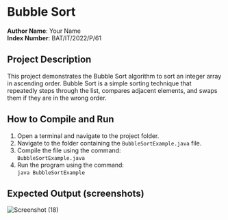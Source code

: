 # Bubble Sort

**Author Name**: Your Name  
**Index Number**: BAT/IT/2022/P/61  

## Project Description
This project demonstrates the Bubble Sort algorithm to sort an integer array in ascending order. Bubble Sort is a simple sorting technique that repeatedly steps through the list, compares adjacent elements, and swaps them if they are in the wrong order.

## How to Compile and Run
1. Open a terminal and navigate to the project folder.
2. Navigate to the folder containing the `BubbleSortExample.java` file.
3. Compile the file using the command:  
   `BubbleSortExample.java`
4. Run the program using the command:  
   `java BubbleSortExample`

## Expected Output (screenshots)
![Screenshot (18)](https://github.com/user-attachments/assets/48ef84fb-a094-47e7-8d60-b089532c972a)
